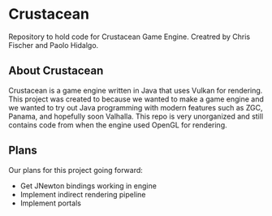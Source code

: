 # Crustacean
Repository to hold code for Crustacean Game Engine. Creatred by Chris Fischer and Paolo Hidalgo.
## About Crustacean  
Crustacean is a game engine written in Java that uses Vulkan for rendering. This project was created to because we wanted to make a game engine and we wanted to try out Java programming with modern features such as ZGC, Panama, and hopefully soon Valhalla. This repo is very unorganized and still contains code from when the engine used OpenGL for rendering.  
## Plans  
Our plans for this project going forward:
- Get JNewton bindings working in engine
- Implement indirect rendering pipeline
- Implement portals
